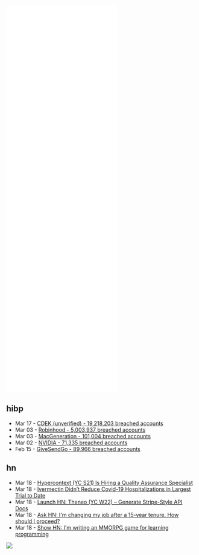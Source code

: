 ![Metrics](https://raw.githubusercontent.com/phixion/phixion/master/metrics.svg)

## hibp

<!--
for https://github.com/phixion/phixion/blob/main/.github/workflows/feeds.yml
-->
<!--START_SECTION:haveibeenpwnd-->
- Mar 17 - [CDEK (unverified) - 19,218,203 breached accounts](https://haveibeenpwned.com/PwnedWebsites#CDEK)
- Mar 03 - [Robinhood - 5,003,937 breached accounts](https://haveibeenpwned.com/PwnedWebsites#Robinhood)
- Mar 03 - [MacGeneration - 101,004 breached accounts](https://haveibeenpwned.com/PwnedWebsites#MacGeneration)
- Mar 02 - [NVIDIA - 71,335 breached accounts](https://haveibeenpwned.com/PwnedWebsites#NVIDIA)
- Feb 15 - [GiveSendGo - 89,966 breached accounts](https://haveibeenpwned.com/PwnedWebsites#GiveSendGo)
<!--END_SECTION:haveibeenpwnd-->

## hn

<!--
for https://github.com/phixion/phixion/blob/main/.github/workflows/feeds.yml
-->
<!--START_SECTION:hn-->
- Mar 18 - [Hypercontext (YC S21) Is Hiring a Quality Assurance Specialist](https://www.ycombinator.com/companies/hypercontext/jobs/auJhlD8-quality-assurance-specialist)
- Mar 18 - [Ivermectin Didn’t Reduce Covid-19 Hospitalizations in Largest Trial to Date](https://www.wsj.com/articles/ivermectin-didnt-reduce-covid-19-hospitalizations-in-largest-trial-to-date-11647601200)
- Mar 18 - [Launch HN: Theneo (YC W22) – Generate Stripe-Style API Docs](https://news.ycombinator.com/item?id=30720623)
- Mar 18 - [Ask HN: I'm changing my job after a 15-year tenure. How should I proceed?](https://news.ycombinator.com/item?id=30720565)
- Mar 18 - [Show HN: I'm writing an MMORPG game for learning programming](https://bytelegend.com)
<!--END_SECTION:hn-->

<!--
for https://yhype.me
-->
![](https://hit.yhype.me/github/profile?user_id=13013670)
